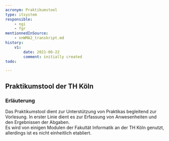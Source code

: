 ```yaml
---
acronym: Praktikumstool     
type: itsystem
responsible:
    - ngi
    - fgr
mentionnedInSource: 
    - nnWMA2_transkript.md
history:
    v1:
        date: 2021-06-22
        comment: initially created
todo:

---
```


## Praktikumstool der TH Köln     

### Erläuterung
Das Praktikumstool dient zur Unterstützung von Praktikas begleitend zur Vorlesung. In erster Linie dient es zur Erfassung von Anwesenheiten und den Ergebnissen der Abgaben.  
Es wird von einigen Modulen der Fakultät Informatik an der TH Köln genutzt, allerdings ist es nicht einheitlich etabliert.
